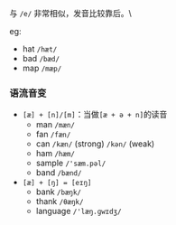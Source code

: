 与 `/e/` 非常相似，发音比较靠后。\

eg:
- hat `/hæt/`
- bad `/bæd/`
- map `/mæp/`

### 语流音变
- `[æ] + [n]/[m]`：当做`[æ + ə + n]`的读音
	- man `/mæn/`
	- fan `/fæn/`
	- can `/kæn/` (strong)  `/kən/` (weak)
	- ham `/hæm/`
	- sample `/'sæm.pəl/`
	- band `/bænd/`
- `[æ] + [ŋ] = [eɪŋ]`
	- bank `/bæŋk/`
	- thank `/θæŋk/`
	- language `/'læŋ.ɡwɪdʒ/`